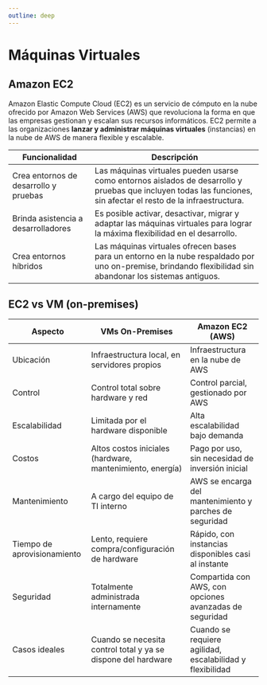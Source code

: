 ```yaml
---
outline: deep
---
```


# Máquinas Virtuales

## Amazon EC2

Amazon Elastic Compute Cloud (EC2) es un servicio de cómputo en la nube ofrecido por Amazon Web Services (AWS) que revoluciona la forma en que las empresas gestionan y escalan sus recursos informáticos. EC2 permite a las organizaciones **lanzar y administrar máquinas virtuales** (instancias) en la nube de AWS de manera flexible y escalable.


|Funcionalidad|Descripción|
|-------------|-----------|
| Crea entornos de desarrollo y pruebas|Las máquinas virtuales pueden usarse como entornos aislados de desarrollo y pruebas que incluyen todas las funciones, sin afectar el resto de la infraestructura.|
| Brinda asistencia a desarrolladores|Es posible activar, desactivar, migrar y adaptar las máquinas virtuales para lograr la máxima flexibilidad en el desarrollo.|
| Crea entornos híbridos|Las máquinas virtuales ofrecen bases para un entorno en la nube respaldado por uno on-premise, brindando flexibilidad sin abandonar los sistemas antiguos.|



## EC2 vs VM (on-premises)


| Aspecto       | VMs On-Premises                               | Amazon EC2 (AWS)                      |
| --------------| --------------------------------------------- | ------------------------------------- |
| Ubicación     | Infraestructura local, en servidores propios  | Infraestructura en la nube de AWS     |
| Control       | Control total sobre hardware y red            | Control parcial, gestionado por AWS   |
| Escalabilidad | Limitada por el hardware disponible           | Alta escalabilidad bajo demanda       |
| Costos | Altos costos iniciales (hardware, mantenimiento, energía)| Pago por uso, sin necesidad de inversión inicial|
| Mantenimiento | A cargo del equipo de TI interno | AWS se encarga del mantenimiento y parches de seguridad   |
| Tiempo de aprovisionamiento | Lento, requiere compra/configuración de hardware| Rápido, con instancias disponibles casi al instante |
| Seguridad | Totalmente administrada internamente  | Compartida con AWS, con opciones avanzadas de seguridad   |
| Casos ideales | Cuando se necesita control total y ya se dispone del hardware | Cuando se requiere agilidad, escalabilidad y flexibilidad |
